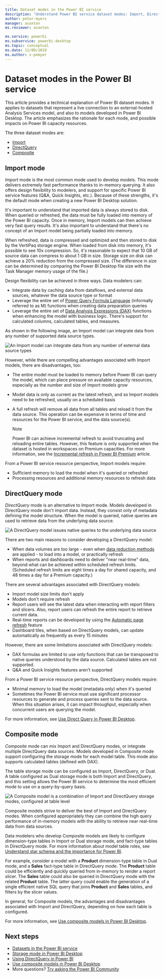 ```yaml
---
title: Dataset modes in the Power BI service
description: "Understand Power BI service dataset modes: Import, DirectQuery, and Composite."
author: peter-myers
manager: asaxton
ms.reviewer: asaxton

ms.service: powerbi
ms.subservice: powerbi-desktop
ms.topic: conceptual
ms.date: 11/09/2019
ms.author: v-pemyer
---
```


# Dataset modes in the Power BI service

This article provides a technical explanation of Power BI dataset modes. It applies to datasets that represent a live connection to an external-hosted Analysis Services model, and also to models developed in Power BI Desktop. The article emphasizes the rationale for each mode, and possible impacts on Power BI capacity resources.

The three dataset modes are:

- [Import](#import-mode)
- [DirectQuery](#directquery-mode)
- [Composite](#composite-mode)

## Import mode

_Import_ mode is the most common mode used to develop models. This mode delivers extremely fast performance thanks to in-memory querying. It also offers design flexibility to modelers, and support for specific Power BI service features (Q&A, Quick Insights, etc.). Because of these strengths, it's the default mode when creating a new Power BI Desktop solution.

It's important to understand that imported data is always stored to disk. When queried or refreshed, the data must be fully loaded into memory of the Power BI capacity. Once in memory, Import models can then achieve very fast query results. It's also important to understand that there's no concept of an Import model being partially loaded into memory.

When refreshed, data is compressed and optimized and then stored to disk by the VertiPaq storage engine. When loaded from disk into memory, it's possible to see 10x compression. So, it's reasonable to expect that 10 GB of source data can compress to about 1 GB in size. Storage size on disk can achieve a 20% reduction from the compressed size. (The difference in size can be determined by comparing the Power BI Desktop file size with the Task Manager memory usage of the file.)

Design flexibility can be achieved in three ways. Data modelers can:

- Integrate data by caching data from dataflows, and external data sources, whatever the data source type or format
- Leverage the entire set of [Power Query Formula Language](/powerquery-m/) (informally referred to as M) functions when creating data preparation queries
- Leverage the entire set of [Data Analysis Expressions (DAX)](/dax/) functions when enhancing the model with business logic. There's support for calculated columns, calculated tables, and measures.

As shown in the following image, an Import model can integrate data from any number of supported data source types.

![An Import model can integrate data from any number of external data source types](media/service-dataset-modes-understand/import-model.png)

However, while there are compelling advantages associated with Import models, there are disadvantages, too:

- The entire model must be loaded to memory before Power BI can query the model, which can place pressure on available capacity resources, especially as the number and size of Import models grow
- Model data is only as current as the latest refresh, and so Import models need to be refreshed, usually on a scheduled basis
- A full refresh will remove all data from all tables and reload it from the data source. This operation can be expensive in terms of time and resources for the Power BI service, and the data source(s).

    > [!NOTE]
    > Power BI can achieve incremental refresh to avoid truncating and reloading entire tables. However, this feature is only supported when the dataset is hosted in workspaces on Premium capacities. For more information, see the [Incremental refresh in Power BI Premium](service-premium-incremental-refresh.md) article.

From a Power BI service resource perspective, Import models require:

- Sufficient memory to load the model when it's queried or refreshed
- Processing resources and additional memory resources to refresh data

## DirectQuery mode

_DirectQuery_ mode is an alternative to Import mode. Models developed in DirectQuery mode don't import data. Instead, they consist only of metadata defining the model structure. When the model is queried, native queries are used to retrieve data from the underlying data source.

![A DirectQuery model issues native queries to the underlying data source](media/service-dataset-modes-understand/direct-query-model.png)

There are two main reasons to consider developing a DirectQuery model:

- When data volumes are too large - even when [data reduction methods](guidance/import-modeling-data-reduction.md) are applied - to load into a model, or practically refresh
- When reports and dashboards need to deliver "near real-time" data, beyond what can be achieved within scheduled refresh limits. (Scheduled refresh limits are eight times a day for shared capacity, and 48 times a day for a Premium capacity.)

There are several advantages associated with DirectQuery models:

- Import model size limits don't apply
- Models don't require refresh
- Report users will see the latest data when interacting with report filters and slicers. Also, report users can refresh the entire report to retrieve current data.
- Real-time reports can be developed by using the [Automatic page refresh](desktop-automatic-page-refresh.md) feature
- Dashboard tiles, when based on DirectQuery models, can update automatically as frequently as every 15 minutes

However, there are some limitations associated with DirectQuery models:

- DAX formulas are limited to use only functions that can be transposed to native queries understood by the data source. Calculated tables are not supported.
- Q&A and Quick Insights features aren't supported

From a Power BI service resource perspective, DirectQuery models require:

- Minimal memory to load the model (metadata only) when it's queried
- Sometimes the Power BI service must use significant processor resources to generate and process queries sent to the data source. When this situation arises, it can impact throughput, especially when concurrent users are querying the model.

For more information, see [Use Direct Query in Power BI Desktop](desktop-use-directquery.md).

## Composite mode

_Composite_ mode can mix Import and DirectQuery modes, or integrate multiple DirectQuery data sources. Models developed in Composite mode support configuring the storage mode for each model table. This mode also supports calculated tables (defined with DAX).

The table storage mode can be configured as Import, DirectQuery, or Dual. A table configured as Dual storage mode is both Import and DirectQuery, and this setting allows the Power BI service to determine the most efficient mode to use on a query-by-query basis.

![A Composite model is a combination of Import and DirectQuery storage modes, configured at table level](media/service-dataset-modes-understand/composite-model.png)

Composite models strive to deliver the best of Import and DirectQuery modes. When configured appropriately they can combine the high query performance of in-memory models with the ability to retrieve near real-time data from data sources.

Data modelers who develop Composite models are likely to configure dimension-type tables in Import or Dual storage mode, and fact-type tables in DirectQuery mode. For more information about model table roles, see [Understand star schema and the importance for Power BI](guidance/star-schema.md).

For example, consider a model with a **Product** dimension-type table in Dual mode, and a **Sales** fact-type table in DirectQuery mode. The **Product** table could be efficiently and quickly queried from in-memory to render a report slicer. The **Sales** table could also be queried in DirectQuery mode with the related **Product** table. The latter query could enable the generation of a single efficient native SQL query that joins **Product** and **Sales** tables, and filters by the slicer values.

In general, for Composite models, the advantages and disadvantages associated with Import and DirectQuery, depending on how each table is configured.

For more information, see [Use composite models in Power BI Desktop](desktop-composite-models.md).

## Next steps

- [Datasets in the Power BI service](service-dataset-modes-understand.md)
- [Storage mode in Power BI Desktop](desktop-storage-mode.md)
- [Using DirectQuery in Power BI](desktop-directquery-about.md)
- [Use composite models in Power BI Desktop](desktop-composite-models.md)
- More questions? [Try asking the Power BI Community](https://community.powerbi.com/)
